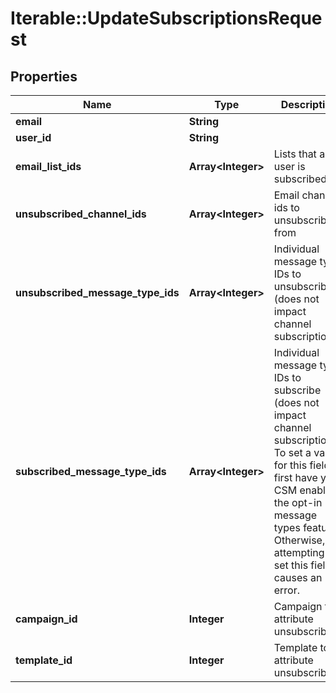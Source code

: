 # Iterable::UpdateSubscriptionsRequest

## Properties
Name | Type | Description | Notes
------------ | ------------- | ------------- | -------------
**email** | **String** |  | [optional] 
**user_id** | **String** |  | [optional] 
**email_list_ids** | **Array&lt;Integer&gt;** | Lists that a user is subscribed to | [optional] 
**unsubscribed_channel_ids** | **Array&lt;Integer&gt;** | Email channel ids to unsubscribe from | [optional] 
**unsubscribed_message_type_ids** | **Array&lt;Integer&gt;** | Individual message type IDs to unsubscribe (does not impact channel subscriptions). | [optional] 
**subscribed_message_type_ids** | **Array&lt;Integer&gt;** | Individual message type IDs to subscribe (does not impact channel subscriptions). To set a value for this field, first have your CSM enable the opt-in message types feature. Otherwise, attempting to set this field causes an error. | [optional] 
**campaign_id** | **Integer** | Campaign to attribute unsubscribes | [optional] 
**template_id** | **Integer** | Template to attribute unsubscribes | [optional] 

